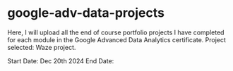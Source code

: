 # google-adv-data-projects
Here, I will upload all the end of course portfolio projects I have completed for each module in the Google Advanced Data Analytics certificate.
Project selected: Waze project.

Start Date: Dec 20th 2024
End Date:
